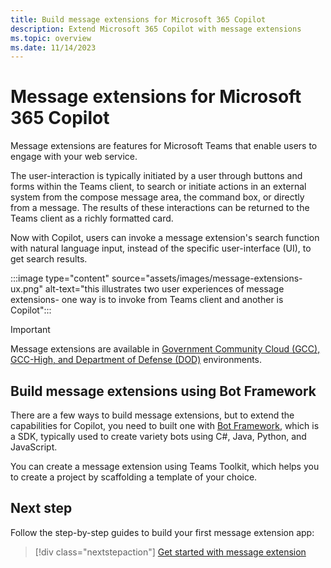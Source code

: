 ```yaml
---
title: Build message extensions for Microsoft 365 Copilot
description: Extend Microsoft 365 Copilot with message extensions
ms.topic: overview
ms.date: 11/14/2023
---
```


# Message extensions for Microsoft 365 Copilot

Message extensions are features for Microsoft Teams that enable users to engage with your web service. 

The user-interaction is typically initiated by a user through buttons and forms within the Teams client, to search or initiate actions in an external system from the compose message area, the command box, or directly from a message. The results of these interactions can be returned to the Teams client as a richly formatted card.

Now with Copilot, users can invoke a message extension's search function with natural language input, instead of the specific user-interface (UI), to get search results.

:::image type="content" source="assets/images/message-extensions-ux.png" alt-text="this illustrates two user experiences of message extensions- one way is to invoke from Teams client and another is Copilot":::

> [!IMPORTANT]
> Message extensions are available in [Government Community Cloud (GCC), GCC-High, and Department of Defense (DOD)](~/concepts/app-fundamentals-overview.md#government-community-cloud) environments.

## Build message extensions using Bot Framework

There are a few ways to build message extensions, but to extend the capabilities for Copilot, you need to built one with [Bot Framework](https://dev.botframework.com/), which is a SDK, typically used to create variety bots using C#, Java, Python, and JavaScript.

You can create a message extension using Teams Toolkit, which helps you to create a project by scaffolding a template of your choice.

## Next step

Follow the step-by-step guides to build your first message extension app:

> [!div class="nextstepaction"]
> [Get started with message extension](/microsoftteams/platform/get-started/build-message-extension?context=/microsoft-365-copilot/extensibility/context)
